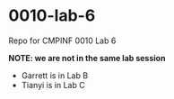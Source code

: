 # 0010-lab-6
Repo for CMPINF 0010 Lab 6

**NOTE: we are not in the same lab session**
- Garrett is in Lab B
- Tianyi is in Lab C